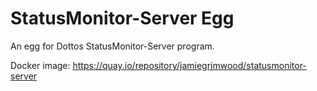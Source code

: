 # StatusMonitor-Server Egg
 An egg for Dottos StatusMonitor-Server program.

Docker image: https://quay.io/repository/jamiegrimwood/statusmonitor-server

